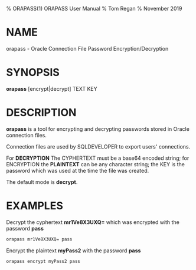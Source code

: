 % ORAPASS(1) ORAPASS User Manual
% Tom Regan
% November 2019
# NAME
orapass \- Oracle Connection File Password Encryption/Decryption

# SYNOPSIS
**orapass** [encrypt|decrypt] TEXT KEY

# DESCRIPTION
**orapass** is a tool for encrypting and decrypting passwords stored in Oracle connection files.

Connection files are used by SQLDEVELOPER to export users' connections.

For **DECRYPTION** The CYPHERTEXT must be a base64 encoded string; for ENCRYPTION the **PLAINTEXT**
can be any character string; the KEY is the password which was used at the time the file was created.

The default mode is **decrypt**.

# EXAMPLES
Decrypt the cyphertext **mr1Ve8X3UXQ=** which was encrypted with the password **pass** 
```sh
orapass mr1Ve8X3UXQ= pass
```
Encrypt the plaintext **myPass2** with the password **pass**
```sh
orapass encrypt myPass2 pass
```



